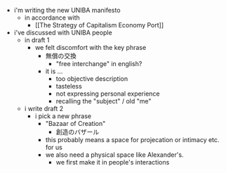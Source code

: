 - i'm writing the new UNIBA manifesto
	- in accordance with
		- [[The Strategy of Capitalism Economy Port]]
- i've discussed with UNIBA people
	- in draft 1
		- we felt discomfort with the key phrase
			- 無償の交換
				- "free interchange" in english?
			- it is ...
				- too objective description
				- tasteless
				- not expressing personal experience
				- recalling the "subject" / old "me"
	- i write draft 2
		- i pick a new phrase
			- "Bazaar of Creation"
				- 創造のバザール
			- this probably means a space for projecation or intimacy etc. for us
			- we also need a physical space like Alexander's.
				- we first make it in people's interactions
